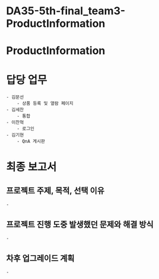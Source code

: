 # DA35-5th-final_team3-ProductInformation

# ProductInformation
# 답당 업무
    - 김문선
        - 상품 등록 및 열람 페이지
    - 김세찬
        - 통합
    - 이찬혁
        - 로그인
    - 김기현
        - QnA 게시판



# 최종 보고서

## 프로젝트 주제, 목적, 선택 이유
    -

## 프로젝트 진행 도중 발생했던 문제와 해결 방식
    -

## 차후 업그레이드 계획
    -